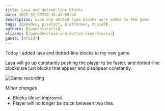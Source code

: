 ```yaml
---
title: Lava and dotted-line blocks
date: 2020-02-23T20:38:41-03:00
description: Lava and dotted-line blocks were added to the game
tags: [gamedev, pixelart, platformer, droid7]
authors: [juancolacelli]
aliases: [/gamedev/lava-and-dotted-line-blocks/]
games: [droid7]
---
```


Today I added lava and dotted-line blocks to my new game.

Lava will go up constantly pushing the player to be faster, and dotted-line blocks are just blocks that appear and disappear constantly.

![Game recording](recording.gif)

_Minor changes_

-   Blocks tileset improved.
-   Player will no longer be stuck between two tiles.
